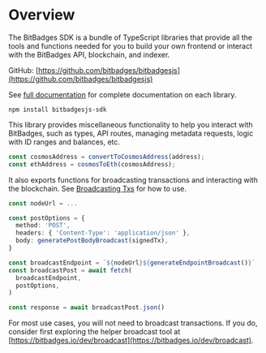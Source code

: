 # Overview

The BitBadges SDK is a bundle of TypeScript libraries that provide all the tools and functions needed for you to build your own frontend or interact with the BitBadges API, blockchain, and indexer.

GitHub: [https://github.com/bitbadges/bitbadgesjs](https://github.com/bitbadges/bitbadgesjs)

See [full documentation](broken-reference) for complete documentation on each library.

```
npm install bitbadgesjs-sdk
```

This library provides miscellaneous functionality to help you interact with BitBadges, such as types, API routes, managing metadata requests, logic with ID ranges and balances, etc.

```typescript
const cosmosAddress = convertToCosmosAddress(address);
const ethAddress = cosmosToEth(cosmosAddress);
```

It also exports functions for broadcasting transactions and interacting with the blockchain. See [Broadcasting Txs](../create-and-broadcast-txs/) for how to use.

```typescript
const nodeUrl = ...

const postOptions = {
  method: 'POST',
  headers: { 'Content-Type': 'application/json' },
  body: generatePostBodyBroadcast(signedTx),
}

const broadcastEndpoint = `${nodeUrl}${generateEndpointBroadcast()}`
const broadcastPost = await fetch(
  broadcastEndpoint,
  postOptions,
)

const response = await broadcastPost.json()
```

For most use cases, you will not need to broadcast transactions. If you do, consider first exploring the helper broadcast tool at [https://bitbadges.io/dev/broadcast](https://bitbadges.io/dev/broadcast).

